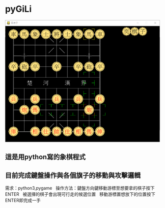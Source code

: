 # pyGiLi  
![screenshot](螢幕擷取畫面.png)  

## 這是用python寫的象棋程式  
## 目前完成鍵盤操作與各個旗子的移動與攻擊邏輯  
需求：python3,pygame  
操作方法：鍵盤方向鍵移動游標至想要拿的棋子按下ENTER  
被選擇的棋子會出現可行走的候選位置  
移動游標置想放下的位置按下ENTER即完成一手  
